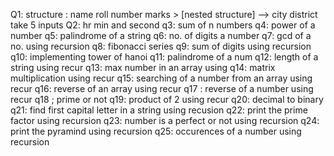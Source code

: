 Q1: structure : name  roll number marks > [nested structure] --> city district  take 5 inputs
Q2: hr min and second
q3: sum of n numbers
q4: power of a number
q5: palindrome of a string
q6: no. of digits a number
q7: gcd of a no. using recursion
q8: fibonacci series
q9: sum of digits using recursion
q10: implementing tower of hanoi
q11: palindrome of a num
q12: length of a string using recur
q13: max number in an array using
q14: matrix multiplication using recur
q15: searching of a number from an array using recur
q16: reverse of an array using recur
q17 :  reverse of a number using recur
q18 ; prime or not
q19: product of 2 using recur
q20: decimal to binary
q21: find first capital letter in a string using recusion
q22: print the prime factor using recursion
q23: number is a perfect or not using recursion
q24: print the pyramind using recursion
q25: occurences of a number using recursion

